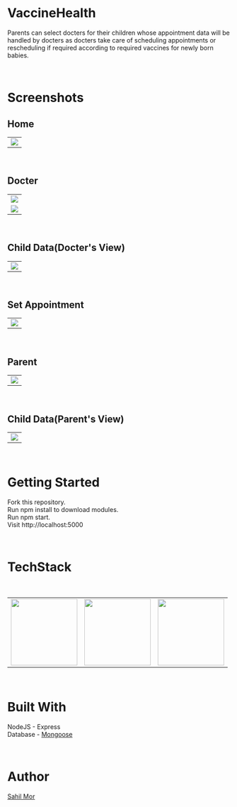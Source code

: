# VaccineHealth

Parents can select docters for their children whose appointment data will be handled by docters as docters take care of scheduling appointments or rescheduling if required according to required vaccines for newly born babies.

<br />

# Screenshots

## Home

<table>
  <tr>
    <td align="center"><img src="https://github.com/sahil-mor/VaccineHealth/blob/master/Screenshots/1.png"  ></td>
  </tr>
  </table>

<br />

## Docter

<table>
  <tr>
    <td align="center"><img src="https://github.com/sahil-mor/VaccineHealth/blob/master/Screenshots/2.png"  ></td>
  </tr>
  <tr>
    <td align="center"><img src="https://github.com/sahil-mor/VaccineHealth/blob/master/Screenshots/3.png"  ></td>
  </tr>
  </table>

<br />

## Child Data(Docter's View)

<table>
  <tr>
    <td align="center"><img src="https://github.com/sahil-mor/VaccineHealth/blob/master/Screenshots/4.png"  ></td>
  </tr>
  </table>

<br />

## Set Appointment

<table>
  <tr>
    <td align="center"><img src="https://github.com/sahil-mor/VaccineHealth/blob/master/Screenshots/5.png"  ></td>
  </tr>
  </table>

<br />

## Parent

<table>
  <tr>
    <td align="center"><img src="https://github.com/sahil-mor/VaccineHealth/blob/master/Screenshots/9.png"  ></td>
  </tr>
  </table>

<br />

## Child Data(Parent's View)

<table>
  <tr>
    <td align="center"><img src="https://github.com/sahil-mor/VaccineHealth/blob/master/Screenshots/10.png"  ></td>
  </tr>
  </table>

<br />

# Getting Started

Fork this repository.<br />
Run npm install to download modules.<br />
Run npm start.<br />
Visit http://localhost:5000 <br />

<br />

# TechStack

<table>
  <tr>
    <td><img src="https://github.com/sahil-mor/VaccineHealth/blob/master/public/assets/images/node.jpg" width="150px" height="150px" /></td>
    <td><img src="https://github.com/sahil-mor/VaccineHealth/blob/master/public/assets/images/mongoose.png" width="150px" height="150px" /></td>
    <td><img src="https://github.com/sahil-mor/VaccineHealth/blob/master/public/assets/images/express.png" width="150px" height="150px" /></td>
    <br />  </td>
  </tr>
  </table>

<br />

# Built With

NodeJS - Express <br />
Database - <a href="https://mongoosejs.com/"> Mongoose </a> <br />

<br />

# Author

<a href="https://sahilmor.herokuapp.com/" > Sahil Mor </a> <br />
